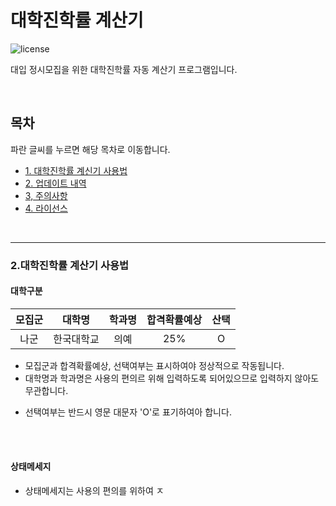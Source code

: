 # 대학진학률 계산기

![license](https://img.shields.io/badge/license-CC--BY--NC--SA-orange)

대입 정시모집을 위한 대학진학률 자동 계산기 프로그램입니다.

<br/>

## 목차

파란 글씨를 누르면 해당 목차로 이동합니다.
* [1. 대학진학률 계신기 사용법](#chapter-instruction)
* [2. 업데이트 내역](#chapter-update)
* [3, 주의사항](#chapter-precautions)
* [4. 라이선스](#chapter-License)

<br/>

---

<a id="chapter-instruction-1"></a>
### 2.대학진학률 계산기 사용법

#### 대학구분

|모집군|대학명|학과명|합격확률예상|산택|
|:---:|:---:|:---:|:---:|:---:|
|나군|한국대학교|의예|25%|O|

* 모집군과 합격확률예상, 선택여부는 표시하여야 정상적으로 작동됩니다.
* 대학명과 학과명은 사용의 편의르 위해 입력하도록 되어있으므로 입력하지 않아도 무관합니다.

- 선택여부는 반드시 영문 대문자 'O'로 표기하여아 합니다.

<br/>
<br/>

#### 상태메세지

* 상태메세지는 사용의 편의를 위하여 ㅈ
